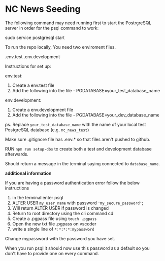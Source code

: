 # NC News Seeding

The following command may need running first to start the PostrgreSQL server in order for the psql command to work: 

sudo service postgresql start


To run the repo locally, You need two enviroment files. 

.env.test
.env.development

Instructions for set up:

env.test:

1. Create a env.test file
2. Add the following into the file - PGDATABASE=your_test_database_name  


env.development:

1. Create a env.development file
2. Add the following into the file - PGDATABASE=your_dev_database_name


ps. Replace `your_test_database_name` with the name of your local test PostgreSQL database (e.g. `nc_news_test`)

Make sure .gitignore file has .env.* so that files aren't pushed to github.

RUN `npm run setup-dbs` to create both a test and development database afterwards.

Should return a message in the terminal saying connected to `database_name`.


**additional information**

If you are having a password authentication error follow the below instructions

1. in the terminal enter psql
2. ALTER USER `my_user_name` with password `'my_secure_password'`;
3. Will return ALTER USER if password is changed
4. Return to root directory using the cli command cd
5. Create a .pgpass file using `touch .pgpass`
6. Open the new txt file .pgpass on vscoder
7. write a single line of `*:*:*:*:mypassword` 

Change mypassword with the password you have set.

When you run psql it should now use this password as a default so you don't have to provide one on every command.



